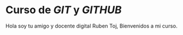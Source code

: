 # Curso de _GIT_ y _GITHUB_

Hola soy tu amigo y docente digital Ruben Toj, Bienvenidos a mi curso.
